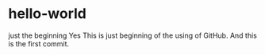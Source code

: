 # hello-world
just the beginning
Yes This is just beginning of the using of GitHub. And this is the first commit.
